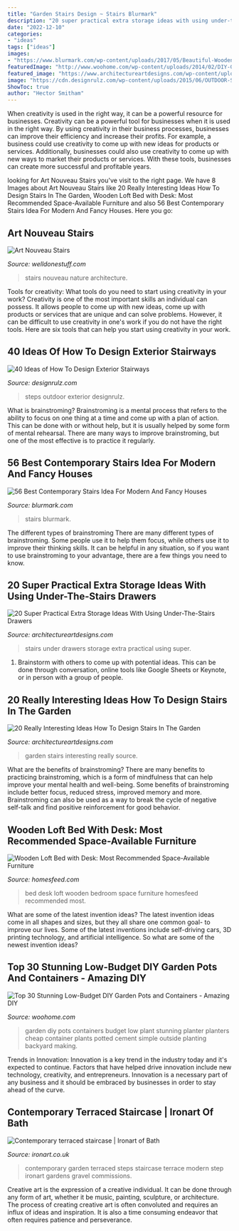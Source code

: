 ```yaml
---
title: "Garden Stairs Design ~ Stairs Blurmark"
description: "20 super practical extra storage ideas with using under-the-stairs drawers"
date: "2022-12-10"
categories:
- "ideas"
tags: ["ideas"]
images:
- "https://www.blurmark.com/wp-content/uploads/2017/05/Beautiful-Wooden-Stairs.jpg"
featuredImage: "http://www.woohome.com/wp-content/uploads/2014/02/DIY-Garden-Pots-11.jpg"
featured_image: "https://www.architectureartdesigns.com/wp-content/uploads/2015/12/15-16.jpg"
image: "https://cdn.designrulz.com/wp-content/uploads/2015/06/OUTDOOR-STEPS-DESIGNRULZ-38.jpg"
ShowToc: true
author: "Hector Smitham"
---
```



When creativity is used in the right way, it can be a powerful resource for businesses.
Creativity can be a powerful tool for businesses when it is used in the right way. By using creativity in their business processes, businesses can improve their efficiency and increase their profits. For example, a business could use creativity to come up with new ideas for products or services. Additionally, businesses could also use creativity to come up with new ways to market their products or services. With these tools, businesses can create more successful and profitable years.

	

		
looking for Art Nouveau Stairs you've visit to the right page. We have 8 Images about Art Nouveau Stairs like 20 Really Interesting Ideas How To Design Stairs In The Garden, Wooden Loft Bed with Desk: Most Recommended Space-Available Furniture and also 56 Best Contemporary Stairs Idea For Modern And Fancy Houses. Here you go:
		
    
## Art Nouveau Stairs

<img loading=lazy src="http://static.welldonestuff.com/images/import/2014/05/Nature-Inspired-Stairs-3-2.jpg" onerror="this.onerror=null;this.src='https://tse3.mm.bing.net/th?id=OIP.FgWjvpI07APcbi_nw6tJrQHaLH&amp;pid=15.1';" alt="Art Nouveau Stairs">

_Source: welldonestuff.com_

>stairs nouveau nature architecture. 

	

Tools for creativity: What tools do you need to start using creativity in your work?
Creativity is one of the most important skills an individual can possess. It allows people to come up with new ideas, come up with products or services that are unique and can solve problems. However, it can be difficult to use creativity in one's work if you do not have the right tools. Here are six tools that can help you start using creativity in your work.

    
## 40 Ideas Of How To Design Exterior Stairways

<img loading=lazy src="https://cdn.designrulz.com/wp-content/uploads/2015/06/OUTDOOR-STEPS-DESIGNRULZ-38.jpg" onerror="this.onerror=null;this.src='https://tse2.mm.bing.net/th?id=OIP.sfeLc1HPIj6DyYZcWu06DwHaMQ&amp;pid=15.1';" alt="40 Ideas of How To Design Exterior Stairways">

_Source: designrulz.com_

>steps outdoor exterior designrulz. 

	

What is brainstroming? Brainstroming is a mental process that refers to the ability to focus on one thing at a time and come up with a plan of action. This can be done with or without help, but it is usually helped by some form of mental rehearsal. There are many ways to improve brainstroming, but one of the most effective is to practice it regularly.

    
## 56 Best Contemporary Stairs Idea For Modern And Fancy Houses

<img loading=lazy src="https://www.blurmark.com/wp-content/uploads/2017/05/Beautiful-Wooden-Stairs.jpg" onerror="this.onerror=null;this.src='https://tse2.mm.bing.net/th?id=OIP.MPaypKwmyOEcHxryp8Y1swHaLH&amp;pid=15.1';" alt="56 Best Contemporary Stairs Idea For Modern And Fancy Houses">

_Source: blurmark.com_

>stairs blurmark. 

	

The different types of brainstroming
There are many different types of brainstroming. Some people use it to help them focus, while others use it to improve their thinking skills. It can be helpful in any situation, so if you want to use brainstroming to your advantage, there are a few things you need to know.

    
## 20 Super Practical Extra Storage Ideas With Using Under-The-Stairs Drawers

<img loading=lazy src="https://www.architectureartdesigns.com/wp-content/uploads/2015/12/15-16.jpg" onerror="this.onerror=null;this.src='https://tse3.mm.bing.net/th?id=OIP.cjHvWd-pI5y-r-mip8lF4AHaLI&amp;pid=15.1';" alt="20 Super Practical Extra Storage Ideas With Using Under-The-Stairs Drawers">

_Source: architectureartdesigns.com_

>stairs under drawers storage extra practical using super. 

	

1. Brainstorm with others to come up with potential ideas. This can be done through conversation, online tools like Google Sheets or Keynote, or in person with a group of people.

    
## 20 Really Interesting Ideas How To Design Stairs In The Garden

<img loading=lazy src="https://www.architectureartdesigns.com/wp-content/uploads/2016/08/3.jpeg" onerror="this.onerror=null;this.src='https://tse2.mm.bing.net/th?id=OIP.3T251Uk8Ae6OPLmmDjYbxAHaLH&amp;pid=15.1';" alt="20 Really Interesting Ideas How To Design Stairs In The Garden">

_Source: architectureartdesigns.com_

>garden stairs interesting really source. 

	

What are the benefits of brainstroming?
There are many benefits to practicing brainstroming, which is a form of mindfulness that can help improve your mental health and well-being. Some benefits of brainstroming include better focus, reduced stress, improved memory and more. Brainstroming can also be used as a way to break the cycle of negative self-talk and find positive reinforcement for good behavior.

    
## Wooden Loft Bed With Desk: Most Recommended Space-Available Furniture

<img loading=lazy src="https://homesfeed.com/wp-content/uploads/2016/01/Modern-rustic-wood-loft-bed-design-with-desk-and-ladder-animal-print-bedroom-rug-.jpg" onerror="this.onerror=null;this.src='https://tse1.mm.bing.net/th?id=OIP.NbuWigAndH2kNrFZ6IXGmQHaHa&amp;pid=15.1';" alt="Wooden Loft Bed with Desk: Most Recommended Space-Available Furniture">

_Source: homesfeed.com_

>bed desk loft wooden bedroom space furniture homesfeed recommended most. 

	

What are some of the latest invention ideas?
The latest invention ideas come in all shapes and sizes, but they all share one common goal- to improve our lives. Some of the latest inventions include self-driving cars, 3D printing technology, and artificial intelligence. So what are some of the newest invention ideas?

    
## Top 30 Stunning Low-Budget DIY Garden Pots And Containers - Amazing DIY

<img loading=lazy src="http://www.woohome.com/wp-content/uploads/2014/02/DIY-Garden-Pots-11.jpg" onerror="this.onerror=null;this.src='https://tse4.mm.bing.net/th?id=OIP.y8I2GWAJLGXztCf3vMrZvgHaJ3&amp;pid=15.1';" alt="Top 30 Stunning Low-Budget DIY Garden Pots and Containers - Amazing DIY">

_Source: woohome.com_

>garden diy pots containers budget low plant stunning planter planters cheap container plants potted cement simple outside planting backyard making. 

	

Trends in Innovation:
Innovation is a key trend in the industry today and it's expected to continue. Factors that have helped drive innovation include new technology, creativity, and entrepreneurs. Innovation is a necessary part of any business and it should be embraced by businesses in order to stay ahead of the curve.

    
## Contemporary Terraced Staircase | Ironart Of Bath

<img loading=lazy src="http://ironart.co.uk/wp-content/uploads/2013/02/Contemporary-garden-steps-2.jpg" onerror="this.onerror=null;this.src='https://tse1.mm.bing.net/th?id=OIP.W_9dNnl_HnXtL_0qDuy9jgHaJ4&amp;pid=15.1';" alt="Contemporary terraced staircase | Ironart of Bath">

_Source: ironart.co.uk_

>contemporary garden terraced steps staircase terrace modern step ironart gardens gravel commissions. 

	

Creative art is the expression of a creative individual. It can be done through any form of art, whether it be music, painting, sculpture, or architecture. The process of creating creative art is often convoluted and requires an influx of ideas and inspiration. It is also a time consuming endeavor that often requires patience and perseverance.

